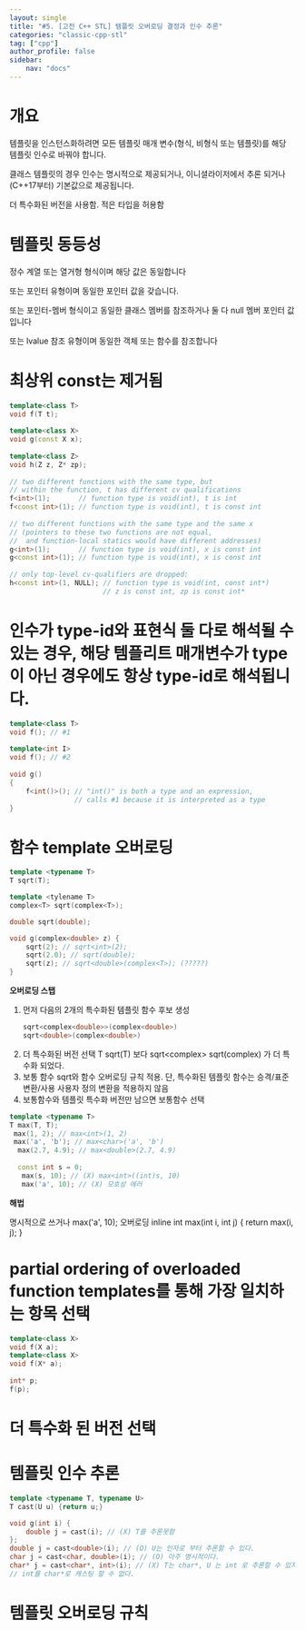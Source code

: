 ```yaml
---
layout: single
title: "#5. [고전 C++ STL] 템플릿 오버로딩 결정과 인수 추론"
categories: "classic-cpp-stl"
tag: ["cpp"]
author_profile: false
sidebar: 
    nav: "docs"
---
```


# 개요

템플릿을 인스턴스화하려면 모든 템플릿 매개 변수(형식, 비형식 또는 템플릿)를 해당 템플릿 인수로 바꿔야 합니다. 

클래스 템플릿의 경우 인수는 명시적으로 제공되거나, 이니셜라이저에서 추론 되거나(C++17부터) 기본값으로 제공됩니다. 


더 특수화된 버전을 사용함. 적은 타입을 허용함


# 템플릿 동등성

정수 계열 또는 열거형 형식이며 해당 값은 동일합니다

또는 포인터 유형이며 동일한 포인터 값을 갖습니다.

또는 포인터-멤버 형식이고 동일한 클래스 멤버를 참조하거나 둘 다 null 멤버 포인터 값입니다

또는 lvalue 참조 유형이며 동일한 객체 또는 함수를 참조합니다

# 최상위 const는 제거됨

```cpp
template<class T>
void f(T t);
 
template<class X>
void g(const X x);
 
template<class Z>
void h(Z z, Z* zp);
 
// two different functions with the same type, but 
// within the function, t has different cv qualifications
f<int>(1);       // function type is void(int), t is int
f<const int>(1); // function type is void(int), t is const int
 
// two different functions with the same type and the same x
// (pointers to these two functions are not equal,
//  and function-local statics would have different addresses)
g<int>(1);       // function type is void(int), x is const int
g<const int>(1); // function type is void(int), x is const int
 
// only top-level cv-qualifiers are dropped:
h<const int>(1, NULL); // function type is void(int, const int*) 
                       // z is const int, zp is const int*
```



# 인수가 type-id와 표현식 둘 다로 해석될 수 있는 경우, 해당 템플리트 매개변수가 type이 아닌 경우에도 항상 type-id로 해석됩니다.

```cpp
template<class T>
void f(); // #1
 
template<int I>
void f(); // #2
 
void g()
{
    f<int()>(); // "int()" is both a type and an expression,
                // calls #1 because it is interpreted as a type
}
```




# 함수 template 오버로딩

```cpp
template <typename T>
T sqrt(T);

template <tylename T>
complex<T> sqrt(complex<T>);

double sqrt(double); 

void g(complex<double> z) { 
    sqrt(2); // sqrt<int>(2); 
    sqrt(2.0); // sqrt(double); 
    sqrt(z); // sqrt<double>(complex<T>); (?????)
}
```

**오버로딩 스탭**
1. 먼저 다음의 2개의 특수화된 템플릿 함수 후보 생성
    ```cpp   
    sqrt<complex<double>>(complex<double>) 
    sqrt<double>(complex<double>) 
    ```
2. 더 특수화된 버전 선택
    T sqrt(T) 보다 sqrt<complex<T>> sqrt(complex<T>) 가 더 특수화 되었다. 
3. 보통 함수 sqrt와 함수 오버로딩 규칙 적용. 단, 특수화된 템플릿 함수는 승격/표준변환/사용
사용자 정의 변환을 적용하지 않음
4. 보통함수와 템플릿 특수화 버전만 남으면 보통함수 선택

```cpp
template <typename T> 
T max(T, T);
 max(1, 2); // max<int>(1, 2) 
 max('a', 'b'); // max<char>('a', 'b')
  max(2.7, 4.9); // max<double>(2.7, 4.9) 
  
  const int s = 0;
   max(s, 10); // (X) max<int>((int)s, 10) 
   max('a', 10); // (X) 모호성 에러
```

**해법**

명시적으로 쓰거나
max<int>('a', 10); 오버로딩
inline int max(int i, int j) { return max<int>(i, j); }

# partial ordering of overloaded function templates를 통해 가장 일치하는 항목 선택

```cpp
template<class X>
void f(X a);
template<class X>
void f(X* a);
 
int* p;
f(p);
```

# 더 특수화 된 버전 선택

# 템플릿 인수 추론

```cpp
template <typename T, typename U>
T cast(U u) {return u;} 

void g(int i) { 
    double j = cast(i); // (X) T를 추론못함
}; 
double j = cast<double>(i); // (O) U는 인자로 부터 추론할 수 있다. 
char j = cast<char, double>(i); // (O) 아주 명시적이다. 
char* j = cast<char*, int>(i); // (X) T는 char*, U 는 int 로 추론할 수 있지만
// int를 char*로 캐스팅 할 수 없다.
```

# 템플릿 오버로딩 규칙
